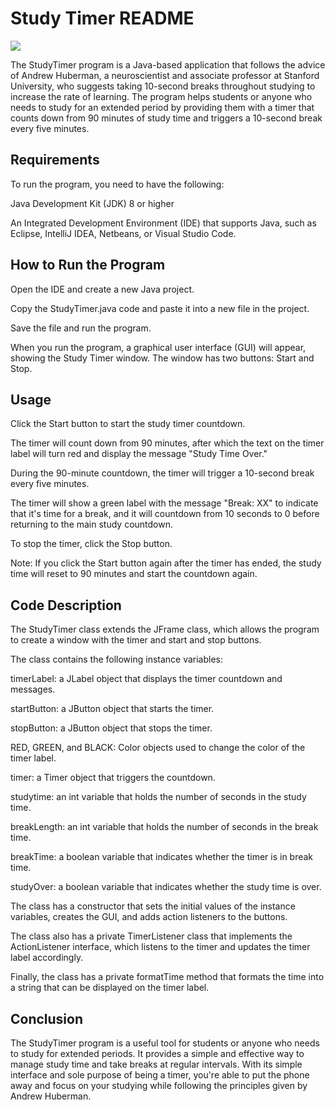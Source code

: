 # Study Timer README

![](https://github.com/ThisIsNotJustin/ThisIsNotJustin.github.io/blob/gh-pages/assets/StudyTimer.png)

The StudyTimer program is a Java-based application that follows the advice of Andrew Huberman, a neuroscientist and associate professor at Stanford University, 
who suggests taking 10-second breaks throughout studying to increase the rate of learning. 
The program helps students or anyone who needs to study for an extended period by providing them with a timer that counts down from 90 minutes of study time and triggers a 10-second break every five minutes.


Requirements
------------------------------

To run the program, you need to have the following:

Java Development Kit (JDK) 8 or higher

An Integrated Development Environment (IDE) that supports Java, such as Eclipse, IntelliJ IDEA, Netbeans, or Visual Studio Code.



How to Run the Program
------------------------------

Open the IDE and create a new Java project.

Copy the StudyTimer.java code and paste it into a new file in the project.

Save the file and run the program.

When you run the program, a graphical user interface (GUI) will appear, showing the Study Timer window. The window has two buttons: Start and Stop.



Usage
------------------------------

Click the Start button to start the study timer countdown.

The timer will count down from 90 minutes, after which the text on the timer label will turn red and display the message "Study Time Over."

During the 90-minute countdown, the timer will trigger a 10-second break every five minutes.

The timer will show a green label with the message "Break: XX" to indicate that it's time for a break, and it will countdown from 10 seconds to 0 before returning to the main study countdown.

To stop the timer, click the Stop button.

Note: If you click the Start button again after the timer has ended, the study time will reset to 90 minutes and start the countdown again.




Code Description
------------------------------

The StudyTimer class extends the JFrame class, which allows the program to create a window with the timer and start and stop buttons. 

The class contains the following instance variables:

timerLabel: a JLabel object that displays the timer countdown and messages.

startButton: a JButton object that starts the timer.

stopButton: a JButton object that stops the timer.

RED, GREEN, and BLACK: Color objects used to change the color of the timer label.

timer: a Timer object that triggers the countdown.

studytime: an int variable that holds the number of seconds in the study time.

breakLength: an int variable that holds the number of seconds in the break time.

breakTime: a boolean variable that indicates whether the timer is in break time.

studyOver: a boolean variable that indicates whether the study time is over.

The class has a constructor that sets the initial values of the instance variables, creates the GUI, and adds action listeners to the buttons. 

The class also has a private TimerListener class that implements the ActionListener interface, which listens to the timer and updates the timer label accordingly.

Finally, the class has a private formatTime method that formats the time into a string that can be displayed on the timer label.



Conclusion
------------------------------
The StudyTimer program is a useful tool for students or anyone who needs to study for extended periods. 
It provides a simple and effective way to manage study time and take breaks at regular intervals. 
With its simple interface and sole purpose of being a timer, you're able to put the phone away and focus on your studying while following 
the principles given by Andrew Huberman.
